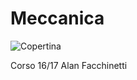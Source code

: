 # Meccanica

![Copertina](https://github.com/LucaCappelletti94/various-notes/blob/master/Polimi/Meccanica/meccanica.png?raw=true)

Corso 16/17 Alan Facchinetti